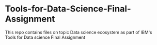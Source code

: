 # Tools-for-Data-Science-Final-Assignment
This repo contains files on topic Data science ecosystem as part of IBM's Tools for Data science Final Assignment

